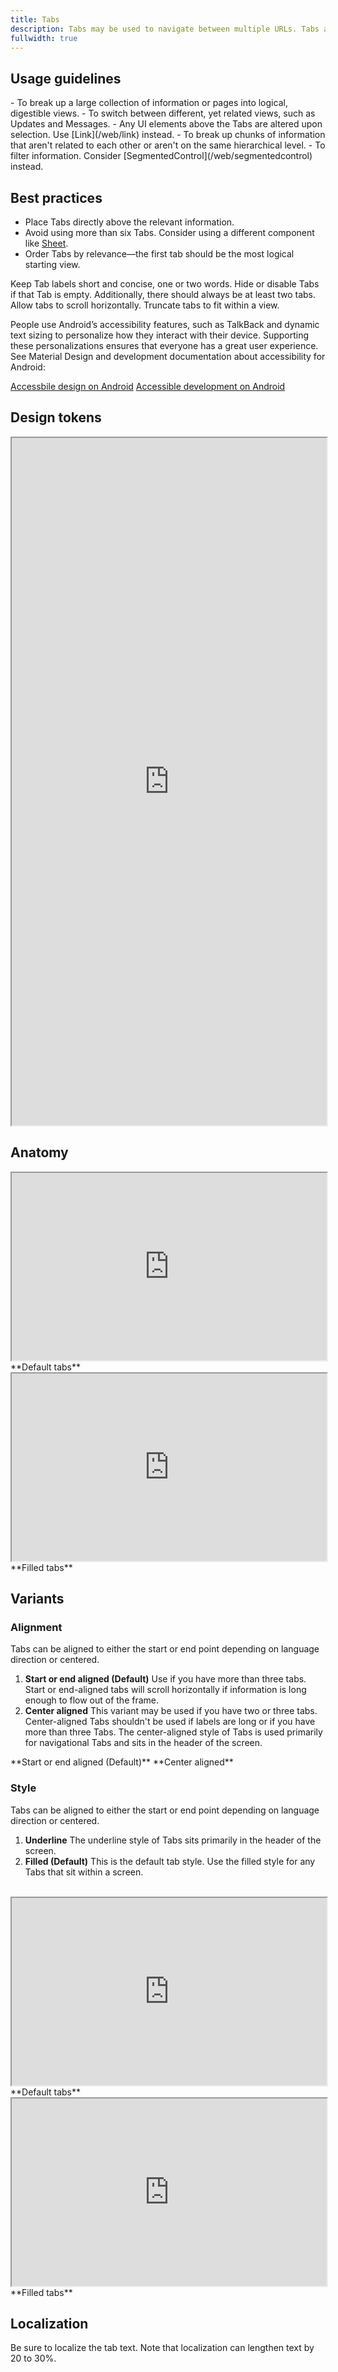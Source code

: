 ```yaml
---
title: Tabs
description: Tabs may be used to navigate between multiple URLs. Tabs are intended for page-level navigation.
fullwidth: true
---
```


<ImgContainer src="https://i.pinimg.com/originals/53/2a/58/532a582ec88923c308981698ea921ce7.png" alt="an example of tabs"/>

## Usage guidelines

<TwoCol>
  <Group>
    <Do title="When to use" />
      - To break up a large collection of information or pages into logical, digestible views.
      - To switch between different, yet related views, such as Updates and Messages.
  </Group>
  <Group>
  <Dont title="When not to use" />
    - Any UI elements above the Tabs are altered upon selection. Use [Link](/web/link) instead. 
    - To break up chunks of information that aren't related to each other or aren't on the same hierarchical level. 
    - To filter information. Consider [SegmentedControl](/web/segmentedcontrol) instead.
  </Group>
</TwoCol>

## Best practices

- Place Tabs directly above the relevant information.
- Avoid using more than six Tabs. Consider using a different component like [Sheet](/ios/sheet).
- Order Tabs by relevance—the first tab should be the most logical starting view.

<TwoCol>
  <Group>
    <ImgContainer src="https://i.pinimg.com/originals/55/7a/d8/557ad8eec26e2cba4281430ac17a4f9b.png" alt="example with concise tab labels"/>
    <Do title="Do" />
    Keep Tab labels short and concise, one or two words.
  </Group>
  <Group>
    <ImgContainer src="https://i.pinimg.com/originals/1c/07/51/1c075150e78c4e55b403424786d659ab.png" alt="example of only one tab"/>
    <Dont title="Don't" />
    Hide or disable Tabs if that Tab is empty. Additionally, there should always be at least two tabs.
  </Group>
  <Group>
    <ImgContainer shaded src="https://i.pinimg.com/originals/ce/cd/a3/cecda350757cfb6370705f46b2f64516.png" alt="example of tabs scrolling horizontally"/>
    <Do title="Do" />
    Allow tabs to scroll horizontally.
  </Group>
  <Group>
    <ImgContainer shaded src="https://i.pinimg.com/originals/fb/a9/a5/fba9a5d63809b6217dc2e76a8121dffc.png" alt="example of tabs with truncated labels"/>
    <Dont title="Don't" />
    Truncate tabs to fit within a view.
  </Group>
</TwoCol>

<AccessibilitySection codeStatus="backlogged" designStatus="success"></AccessibilitySection>

People use Android’s accessibility features, such as TalkBack and dynamic text sizing to personalize how they interact with their device. Supporting these personalizations ensures that everyone has a great user experience. See Material Design and development documentation about accessibility for Android:

[Accessbile design on Android](https://material.io/design/usability/accessibility.html#understanding-accessibility)
[Accessible development on Android](https://developer.android.com/guide/topics/ui/accessibility)

## Design tokens
<iframe style={{border:0}} width="100%" height="1100" src="https://www.figma.com/embed?embed_host=share&url=https%3A%2F%2Fwww.figma.com%2Ffile%2FREw1COFYAktmVWrUBh3Ov8%2FGestalt-for-Android%3Ftype%3Ddesign%26node-id%3D19415%253A37878%26t%3DF4E0KD9MxAS99vGZ-1" allowFullScreen></iframe>

## Anatomy
<TwoCol>
<Group>
<iframe style={{border:0}} width="100%" height="300" src="https://www.figma.com/embed?embed_host=share&url=https%3A%2F%2Fwww.figma.com%2Ffile%2FREw1COFYAktmVWrUBh3Ov8%2FGestalt-for-Android%3Ftype%3Ddesign%26node-id%3D19415%253A37718%26t%3DF4E0KD9MxAS99vGZ-1" allowFullScreen></iframe>
**Default tabs**
</Group>

<Group>
<iframe style={{border:0}} width="100%" height="300" src="https://www.figma.com/embed?embed_host=share&url=https%3A%2F%2Fwww.figma.com%2Ffile%2FREw1COFYAktmVWrUBh3Ov8%2FGestalt-for-Android%3Ftype%3Ddesign%26node-id%3D19415%253A38295%26t%3DF4E0KD9MxAS99vGZ-1" allowFullScreen></iframe>
**Filled tabs**
</Group>
</TwoCol>

## Variants

### Alignment

Tabs can be aligned to either the start or end point depending on language direction or centered.

1. **Start or end aligned (Default)**
Use if you have more than three tabs. Start or end-aligned tabs will scroll horizontally if information is long enough to flow out of the frame.
2. **Center aligned**
This variant may be used if you have two or three tabs. Center-aligned Tabs shouldn't be used if labels are long or if you have more than three Tabs. The center-aligned style of Tabs is used primarily for navigational Tabs and sits in the header of the screen.

<TwoCol>
  <Group>
    <ImgContainer shaded src="https://i.pinimg.com/originals/55/e2/ad/55e2addac3e74b55e61833a91da185f5.png" alt="start aligned tabs"/>
    **Start or end aligned (Default)**
  </Group>
  <Group>
    <ImgContainer shaded src="https://i.pinimg.com/originals/de/a4/0f/dea40fda2ea9af1a06fec7faa719f90f.png" alt="center aligned tabs"/>
   **Center aligned**
  </Group>
</TwoCol>

### Style

Tabs can be aligned to either the start or end point depending on language direction or centered.

1. **Underline**
The underline style of Tabs sits primarily in the header of the screen.
2. **Filled (Default)**
This is the default tab style. Use the filled style for any Tabs that sit within a screen.
<br/>
<TwoCol>
<Group>
<iframe style={{border:0}} width="100%" height="300" src="https://www.figma.com/embed?embed_host=share&url=https%3A%2F%2Fwww.figma.com%2Ffile%2FREw1COFYAktmVWrUBh3Ov8%2FGestalt-for-Android%3Ftype%3Ddesign%26node-id%3D19415%253A37796%26t%3DF4E0KD9MxAS99vGZ-1" allowFullScreen></iframe>
**Default tabs**
</Group>

<Group>
<iframe style={{border:0}} width="100%" height="300" src="https://www.figma.com/embed?embed_host=share&url=https%3A%2F%2Fwww.figma.com%2Ffile%2FREw1COFYAktmVWrUBh3Ov8%2FGestalt-for-Android%3Ftype%3Ddesign%26node-id%3D19415%253A38507%26t%3DF4E0KD9MxAS99vGZ-1" allowFullScreen></iframe>
**Filled tabs**
</Group>
</TwoCol>

## Localization
Be sure to localize the tab text. Note that localization can lengthen text by 20 to 30%.
<br/>
<ImgContainer src="https://i.pinimg.com/originals/00/a4/ce/00a4cef58fafd51e28808e8a46c4f5b6.png" alt="start aligned tabs"/>
